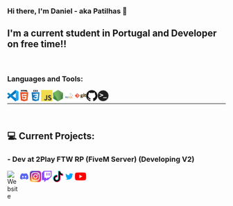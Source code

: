 ### Hi there, I'm Daniel - aka **Patilhas** 👋 
## I'm a current student in Portugal and Developer on free time!!
<br />

### Languages and Tools:

<img align="left" alt="Visual Studio Code" width="26px" src="https://raw.githubusercontent.com/github/explore/master/topics/visual-studio-code/visual-studio-code.png" />
<img align="left" alt="HTML5" width="26px" src="https://raw.githubusercontent.com/github/explore/master/topics/html/html.png" />
<img align="left" alt="CSS3" width="26px" src="https://raw.githubusercontent.com/github/explore/master/topics/css/css.png" />
<img align="left" alt="JavaScript" width="26px" src="https://raw.githubusercontent.com/github/explore/master/topics/javascript/javascript.png" />
<img align="left" alt="Node.js" width="26px" src="https://raw.githubusercontent.com/github/explore/master/topics/nodejs/nodejs.png" />
<img align="left" alt="MySQL" width="26px" src="https://raw.githubusercontent.com/github/explore/master/topics/mysql/mysql.png" />
<img align="left" alt="Git" width="26px" src="https://raw.githubusercontent.com/github/explore/master/topics/git/git.png" />
<img align="left" alt="GitHub" width="26px" src="https://raw.githubusercontent.com/github/explore/master/topics/github/github.png" />
<img align="left" alt="Terminal" width="26px" src="https://raw.githubusercontent.com/github/explore/master/topics/terminal/terminal.png" />
<br />

---

<br />

## 💻 Current Projects:

### - Dev at **2Play FTW RP** (FiveM Server) (Developing V2)
[<img align="left" alt="Website" width="26px" src="https://2playrp.pt/imgs/page/logo_without_text.png" />][website]
[<img align="left" alt="Discord" width="26px" src="https://raw.githubusercontent.com/github/explore/master/topics/discord/discord.png" />][discord]
[<img align="left" alt="Instagram" width="26px" src="https://raw.githubusercontent.com/github/explore/master/topics/instagram/instagram.png" />][instagram]
[<img align="left" alt="Twitch" width="26px" src="https://raw.githubusercontent.com/github/explore/master/topics/twitch/twitch.png" />][twitch]
[<img align="left" alt="TikTok" width="26px" src="https://raw.githubusercontent.com/github/explore/master/topics/tiktok/tiktok.png" />][tiktok]
[<img align="left" alt="Twitter" width="26px" src="https://raw.githubusercontent.com/github/explore/master/topics/twitter/twitter.png" />][twitter]
[<img align="left" alt="Youtube" width="26px" src="https://raw.githubusercontent.com/github/explore/master/topics/youtube/youtube.png" />][youtube]

[website]: (https://2playrp.pt)
[discord]: (https://discord.me/2playftwrp)
[instagram]: (https://www.instagram.com/2playftwrp)
[twitch]: (https://www.twitch.tv/2playroleplay)
[tiktok]: (https://www.tiktok.com/@2playftwroleplay)
[twitter]: (https://twitter.com/2playrp)
[youtube]: (https://www.youtube.com/channel/UCXzidRypaSW29cEvUo_TE6w/featured)